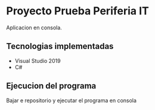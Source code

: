 # Proyecto Prueba Periferia IT

Aplicacion en consola.

## Tecnologias implementadas

- Visual Studio 2019
- C#

## Ejecucion del programa

Bajar e repositorio y ejecutar el programa en consola

